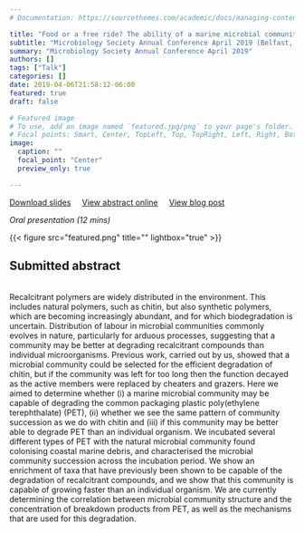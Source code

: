 ```yaml
---
# Documentation: https://sourcethemes.com/academic/docs/managing-content/

title: "Food or a free ride? The ability of a marine microbial community to degrade plastics"
subtitle: "Microbiology Society Annual Conference April 2019 (Belfast, UK)"
summary: "Microbiology Society Annual Conference April 2019"
authors: []
tags: ["Talk"]
categories: []
date: 2019-04-06T21:58:12-06:00
featured: true
draft: false

# Featured image
# To use, add an image named `featured.jpg/png` to your page's folder.
# Focal points: Smart, Center, TopLeft, Top, TopRight, Left, Right, BottomLeft, Bottom, BottomRight.
image:
  caption: ""
  focal_point: "Center"
  preview_only: true

---
```

<i class="fas fa-file-pdf"></i>[Download slides](MicroSoc.pdf)&nbsp;&nbsp;&nbsp;&nbsp;
<i class="ai ai-doi-square"></i> [View abstract online](https://doi.org/10.1099/acmi.ac2019.po0168)&nbsp;&nbsp;&nbsp;&nbsp;
<i class="fas fa-binoculars"></i> [View blog post](https://microbiologysociety.org/blog/annual-conference-2019-the-road-to-belfast.html)

_Oral presentation (12 mins)_

{{< figure src="featured.png" title="" lightbox="true" >}}

<h2>Submitted abstract</h2></br>
Recalcitrant polymers are widely distributed in the environment. This includes natural polymers, such as chitin, but also synthetic polymers, which are becoming increasingly abundant, and for which biodegradation is uncertain. Distribution of labour in microbial communities commonly evolves in nature, particularly for arduous processes, suggesting that a community may be better at degrading recalcitrant compounds than individual microorganisms. Previous work, carried out by us, showed that a microbial community could be selected for the efficient degradation of chitin, but if the community was left for too long then the function decayed as the active members were replaced by cheaters and grazers. Here we aimed to determine whether (i) a marine microbial community may be capable of degrading the common packaging plastic poly(ethylene terephthalate) (PET), (ii) whether we see the same pattern of community succession as we do with chitin and (iii) if this community may be better able to degrade PET than an individual organism. We incubated several different types of PET with the natural microbial community found colonising coastal marine debris, and characterised the microbial community succession across the incubation period. We show an enrichment of taxa that have previously been shown to be capable of the degradation of recalcitrant compounds, and we show that this community is capable of growing faster than an individual organism. We are currently determining the correlation between microbial community structure and the concentration of breakdown products from PET, as well as the mechanisms that are used for this degradation.

